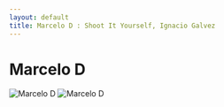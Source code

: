 ```yaml
---
layout: default
title: Marcelo D : Shoot It Yourself, Ignacio Galvez
---
```


# Marcelo D

![Marcelo D](http://assets.farmhouse.co/publishing/1-shoot-it-yourself/images/marcelo-d-1.jpg)
![Marcelo D](http://assets.farmhouse.co/publishing/1-shoot-it-yourself/images/marcelo-d-2.jpg)
